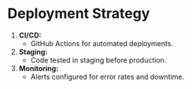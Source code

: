 # Deployment Strategy

1. **CI/CD:**
   - GitHub Actions for automated deployments.
2. **Staging:**
   - Code tested in staging before production.
3. **Monitoring:**
   - Alerts configured for error rates and downtime.
